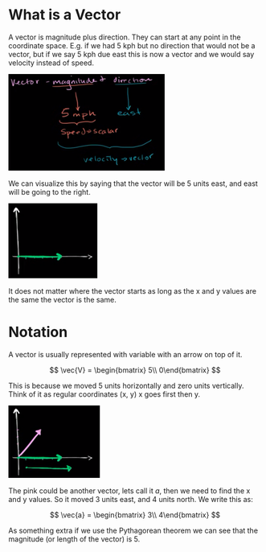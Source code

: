 # What is a Vector

A vector is magnitude plus direction. They can start at any point in the coordinate space. E.g. if we had 5 kph but no direction that would not be a vector, but if we say 5 kph due east this is now a vector and we would say velocity instead of speed.

![image.png](What%20is%20a%20Vector%2042935780e2f24eb38ed9413df7eacf81/image.png)

We can visualize this by saying that the vector will be 5 units east, and east will be going to the right.

![image.png](What%20is%20a%20Vector%2042935780e2f24eb38ed9413df7eacf81/image%201.png)

It does not matter where the vector starts as long as the x and y values are the same the vector is the same.

# Notation

A vector is usually represented with variable with an arrow on top of it. 

$$
\vec{V} = \begin{bmatrix}  5\\ 0\end{bmatrix}
$$

This is because we moved 5 units horizontally and zero units vertically. Think of it as regular coordinates (x, y) x goes first then y.

![image.png](What%20is%20a%20Vector%2042935780e2f24eb38ed9413df7eacf81/image%202.png)

The pink could be another vector, lets call it $a$, then we need to find the x and y values. So it moved 3 units east, and 4 units north. We write this as:

$$
\vec{a} = \begin{bmatrix}  3\\ 4\end{bmatrix}
$$

As something extra if we use the Pythagorean theorem we can see that the magnitude (or length of the vector) is 5.